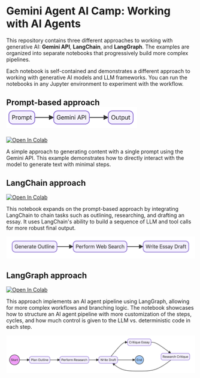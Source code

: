 # Gemini Agent AI Camp: Working with AI Agents

This repository contains three different approaches to working with generative AI: **Gemini API**, **LangChain**, and **LangGraph**. The examples are organized into separate notebooks that progressively build more complex pipelines.

Each notebook is self-contained and demonstrates a different approach to working with generative AI models and LLM frameworks. You can run the notebooks in any Jupyter environment to experiment with the workflow.

## Prompt-based approach <img src="images/1-prompt-essay.png" width="350px">

<a target="_blank" href="https://colab.research.google.com/github/koverholt/gemini-agent-ai-camp/blob/main/1-prompt-essay/prompt-essay.ipynb">
  <img src="https://colab.research.google.com/assets/colab-badge.svg" alt="Open In Colab"/>
</a>

A simple approach to generating content with a single prompt using the Gemini API. This example demonstrates how to directly interact with the model to generate text with minimal steps.

## LangChain approach

<a target="_blank" href="https://colab.research.google.com/github/koverholt/gemini-agent-ai-camp/blob/main/2-langchain-essay/langchain-essay.ipynb">
  <img src="https://colab.research.google.com/assets/colab-badge.svg" alt="Open In Colab"/>
</a>

This notebook expands on the prompt-based approach by integrating LangChain to chain tasks such as outlining, researching, and drafting an essay. It uses LangChain's ability to build a sequence of LLM and tool calls for more robust final output.

<img src="images/2-langchain-essay.png" width="550px">

## LangGraph approach

<a target="_blank" href="https://colab.research.google.com/github/koverholt/gemini-agent-ai-camp/blob/main/3-langgraph-essay/langgraph-essay.ipynb">
  <img src="https://colab.research.google.com/assets/colab-badge.svg" alt="Open In Colab"/>
</a>

This approach implements an AI agent pipeline using LangGraph, allowing for more complex workflows and branching logic. The notebook showcases how to structure an AI agent pipeline with more customization of the steps, cycles, and how much control is given to the LLM vs. deterministic code in each step.

<img src="images/3-langgraph-essay.png" width="900px">

